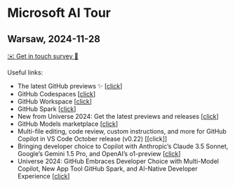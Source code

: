 # Microsoft AI Tour

## Warsaw, 2024-11-28

[✉️ Get in touch survey 📨](https://forms.office.com/Pages/ResponsePage.aspx?id=ObPJHdv6LkOG30I8OKD8uK2WKr4jTs9BjnFoCJTu0ttUNTAzNldJVlhLRE1KRExYWVo5TzRLWThEMy4u)

Useful links:

- The latest GitHub previews ✨ [[click](https://github.com/features/preview)]
- GitHub Codespaces [[click](https://github.com/features/codespaces)]
- GitHub Workspace [[click](https://githubnext.com/projects/copilot-workspace)]
- GitHub Spark [[click](https://githubnext.com/projects/github-spark)]
- New from Universe 2024: Get the latest previews and releases [[click](https://github.blog/news-insights/product-news/universe-2024-previews-releases/)]
- GitHub Models marketplace [[click](https://github.com/marketplace/models)]
- Multi-file editing, code review, custom instructions, and more for GitHub Copilot in VS Code October release (v0.22) [[click]]
- Bringing developer choice to Copilot with Anthropic’s Claude 3.5 Sonnet, Google’s Gemini 1.5 Pro, and OpenAI’s o1-preview [[click](https://github.blog/news-insights/product-news/bringing-developer-choice-to-copilot/)]
- Universe 2024: GitHub Embraces Developer Choice with Multi-Model Copilot, New App Tool GitHub Spark, and AI-Native Developer Experience [[click](https://github.com/newsroom/press-releases/github-universe-2024)]
